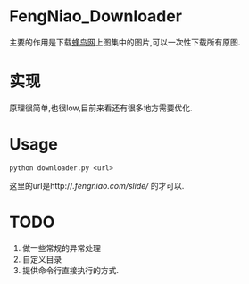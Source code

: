 # FengNiao_Downloader

主要的作用是下载[蜂鸟网](http://fengniao.com)上图集中的图片,可以一次性下载所有原图.

# 实现

原理很简单,也很low,目前来看还有很多地方需要优化.

# Usage

```python downloader.py <url> ```

这里的url是http://*.fengniao.com/slide/* 的才可以.

# TODO

1. 做一些常规的异常处理
2. 自定义目录
3. 提供命令行直接执行的方式.
